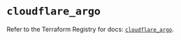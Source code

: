 # `cloudflare_argo`

Refer to the Terraform Registry for docs: [`cloudflare_argo`](https://registry.terraform.io/providers/cloudflare/cloudflare/4.30.0/docs/resources/argo).
